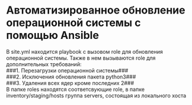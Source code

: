 # Автоматизированное обновление операционной системы c помощью Ansible 
В site.yml находится playbook с вызовом role для обновления операционной системы. Также в нем вызываются role для дополнительных требований:  
###1. Перезагрузки операционной системы###  
###2. Исключения обновления пакета python3###  
###3. Удаления всех ядер кроме последних 2###  
В папке roles находятся соответсвующие role, в папке inventory/staging/hosts группа servers, состоящая из локального хоста
